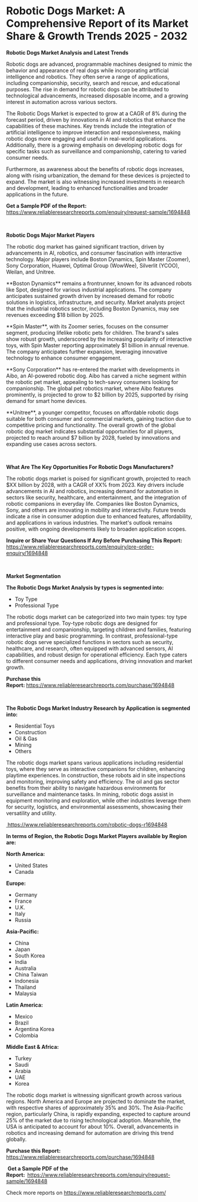 <p><h1>Robotic Dogs Market: A Comprehensive Report of its Market Share & Growth Trends 2025 - 2032</h1></p><p><strong>Robotic Dogs Market Analysis and Latest Trends</strong></p>
<p><p>Robotic dogs are advanced, programmable machines designed to mimic the behavior and appearance of real dogs while incorporating artificial intelligence and robotics. They often serve a range of applications, including companionship, security, search and rescue, and educational purposes. The rise in demand for robotic dogs can be attributed to technological advancements, increased disposable income, and a growing interest in automation across various sectors.</p><p>The Robotic Dogs Market is expected to grow at a CAGR of 8% during the forecast period, driven by innovations in AI and robotics that enhance the capabilities of these machines. Key trends include the integration of artificial intelligence to improve interaction and responsiveness, making robotic dogs more engaging and useful in real-world applications. Additionally, there is a growing emphasis on developing robotic dogs for specific tasks such as surveillance and companionship, catering to varied consumer needs.</p><p>Furthermore, as awareness about the benefits of robotic dogs increases, along with rising urbanization, the demand for these devices is projected to expand. The market is also witnessing increased investments in research and development, leading to enhanced functionalities and broader applications in the future.</p></p>
<p><strong>Get a Sample PDF of the Report:&nbsp;</strong> <a href="https://www.reliableresearchreports.com/enquiry/request-sample/1694848?utm_campaign=2030&utm_medium=2&utm_source=Github&utm_content=ia&utm_term=22022025&utm_id=robotic-dogs">https://www.reliableresearchreports.com/enquiry/request-sample/1694848</a></p>
<p>&nbsp;</p>
<p><strong>Robotic Dogs Major Market Players</strong></p>
<p><p>The robotic dog market has gained significant traction, driven by advancements in AI, robotics, and consumer fascination with interactive technology. Major players include Boston Dynamics, Spin Master (Zoomer), Sony Corporation, Huawei, Optimal Group (WowWee), Silverlit (YCOO), Weilan, and Unitree.</p><p>**Boston Dynamics** remains a frontrunner, known for its advanced robots like Spot, designed for various industrial applications. The company anticipates sustained growth driven by increased demand for robotic solutions in logistics, infrastructure, and security. Market analysts project that the industrial robotics sector, including Boston Dynamics, may see revenues exceeding $18 billion by 2025.</p><p>**Spin Master**, with its Zoomer series, focuses on the consumer segment, producing lifelike robotic pets for children. The brand's sales show robust growth, underscored by the increasing popularity of interactive toys, with Spin Master reporting approximately $1 billion in annual revenue. The company anticipates further expansion, leveraging innovative technology to enhance consumer engagement.</p><p>**Sony Corporation** has re-entered the market with developments in Aibo, an AI-powered robotic dog. Aibo has carved a niche segment within the robotic pet market, appealing to tech-savvy consumers looking for companionship. The global pet robotics market, where Aibo features prominently, is projected to grow to $2 billion by 2025, supported by rising demand for smart home devices.</p><p>**Unitree**, a younger competitor, focuses on affordable robotic dogs suitable for both consumer and commercial markets, gaining traction due to competitive pricing and functionality. The overall growth of the global robotic dog market indicates substantial opportunities for all players, projected to reach around $7 billion by 2028, fueled by innovations and expanding use cases across sectors.</p></p>
<p>&nbsp;</p>
<p><strong>What Are The Key Opportunities For Robotic Dogs Manufacturers?</strong></p>
<p><p>The robotic dogs market is poised for significant growth, projected to reach $XX billion by 2028, with a CAGR of XX% from 2023. Key drivers include advancements in AI and robotics, increasing demand for automation in sectors like security, healthcare, and entertainment, and the integration of robotic companions in everyday life. Companies like Boston Dynamics, Sony, and others are innovating in mobility and interactivity. Future trends indicate a rise in consumer adoption due to enhanced features, affordability, and applications in various industries. The market's outlook remains positive, with ongoing developments likely to broaden application scopes.</p></p>
<p><strong>Inquire or Share Your Questions If Any Before Purchasing This Report:</strong> <a href="https://www.reliableresearchreports.com/enquiry/pre-order-enquiry/1694848?utm_campaign=2030&utm_medium=2&utm_source=Github&utm_content=ia&utm_term=22022025&utm_id=robotic-dogs">https://www.reliableresearchreports.com/enquiry/pre-order-enquiry/1694848</a></p>
<p>&nbsp;</p>
<p><strong>Market Segmentation</strong></p>
<p><strong>The Robotic Dogs Market Analysis by types is segmented into:</strong></p>
<p><ul><li>Toy Type</li><li>Professional Type</li></ul></p>
<p><p>The robotic dogs market can be categorized into two main types: toy type and professional type. Toy-type robotic dogs are designed for entertainment and companionship, targeting children and families, featuring interactive play and basic programming. In contrast, professional-type robotic dogs serve specialized functions in sectors such as security, healthcare, and research, often equipped with advanced sensors, AI capabilities, and robust design for operational efficiency. Each type caters to different consumer needs and applications, driving innovation and market growth.</p></p>
<p><strong>Purchase this Report:&nbsp;</strong><a href="https://www.reliableresearchreports.com/purchase/1694848?utm_campaign=2030&utm_medium=2&utm_source=Github&utm_content=ia&utm_term=22022025&utm_id=robotic-dogs">https://www.reliableresearchreports.com/purchase/1694848</a></p>
<p>&nbsp;</p>
<p><strong>The Robotic Dogs Market Industry Research by Application is segmented into:</strong></p>
<p><ul><li>Residential Toys</li><li>Construction</li><li>Oil & Gas</li><li>Mining</li><li>Others</li></ul></p>
<p><p>The robotic dogs market spans various applications including residential toys, where they serve as interactive companions for children, enhancing playtime experiences. In construction, these robots aid in site inspections and monitoring, improving safety and efficiency. The oil and gas sector benefits from their ability to navigate hazardous environments for surveillance and maintenance tasks. In mining, robotic dogs assist in equipment monitoring and exploration, while other industries leverage them for security, logistics, and environmental assessments, showcasing their versatility and utility.</p></p>
<p><a href="https://www.reliableresearchreports.com/robotic-dogs-r1694848?utm_campaign=2030&utm_medium=2&utm_source=Github&utm_content=ia&utm_term=22022025&utm_id=robotic-dogs">&nbsp;https://www.reliableresearchreports.com/robotic-dogs-r1694848</a></p>
<p><strong>In terms of Region, the Robotic Dogs Market Players available by Region are:</strong></p>
<p>
    <p> <strong> North America: </strong>
        <ul>
            <li>United States</li>
            <li>Canada</li>
        </ul>
        </p> 
    <p> <strong> Europe: </strong>
        <ul>
            <li>Germany</li>
            <li>France</li>
            <li>U.K.</li>
            <li>Italy</li>
            <li>Russia</li>
        </ul>
        </p> 
    <p> <strong> Asia-Pacific: </strong>
        <ul>
            <li>China</li>
            <li>Japan</li>
            <li>South Korea</li>
            <li>India</li>
            <li>Australia</li>
            <li>China Taiwan</li>
            <li>Indonesia</li>
            <li>Thailand</li>
            <li>Malaysia</li>
        </ul>
        </p> 
    <p> <strong> Latin America: </strong>
        <ul>
            <li>Mexico</li>
            <li>Brazil</li>
            <li>Argentina Korea</li>
            <li>Colombia</li>
        </ul>
        </p> 
    <p> <strong> Middle East & Africa: </strong>
        <ul>
            <li>Turkey</li>
            <li>Saudi</li>
            <li>Arabia</li>
            <li>UAE</li>
            <li>Korea</li>
        </ul>
    </p>
    </p>
<p><p>The robotic dogs market is witnessing significant growth across various regions. North America and Europe are projected to dominate the market, with respective shares of approximately 35% and 30%. The Asia-Pacific region, particularly China, is rapidly expanding, expected to capture around 25% of the market due to rising technological adoption. Meanwhile, the USA is anticipated to account for about 10%. Overall, advancements in robotics and increasing demand for automation are driving this trend globally.</p></p>
<p><strong>Purchase this Report: </strong><a href="https://www.reliableresearchreports.com/purchase/1694848?utm_campaign=2030&utm_medium=2&utm_source=Github&utm_content=ia&utm_term=22022025&utm_id=robotic-dogs">https://www.reliableresearchreports.com/purchase/1694848</a></p>
<p>&nbsp;<strong>Get a Sample PDF of the Report:&nbsp;&nbsp;</strong><a href="https://www.reliableresearchreports.com/enquiry/request-sample/1694848?utm_campaign=2030&utm_medium=2&utm_source=Github&utm_content=ia&utm_term=22022025&utm_id=robotic-dogs">https://www.reliableresearchreports.com/enquiry/request-sample/1694848</a></p>
<p><strong></strong></p>
<p>Check more reports on <a href="https://www.reliableresearchreports.com/?utm_campaign=2030&utm_medium=2&utm_source=Github&utm_content=ia&utm_term=22022025&utm_id=robotic-dogs">https://www.reliableresearchreports.com/</a></p>